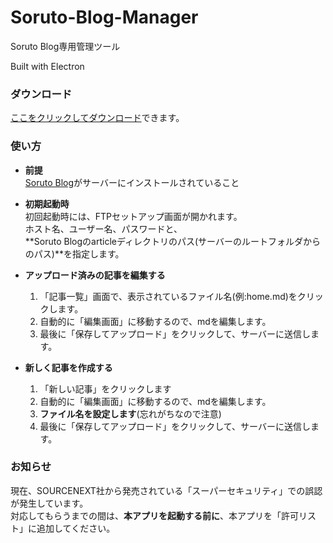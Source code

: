 # Soruto-Blog-Manager
Soruto Blog専用管理ツール

Built with Electron
### ダウンロード
[ここをクリックしてダウンロード](https://github.com/SorutoProject/Soruto-Blog-Manager/releases)できます。

### 使い方
* **前提**  
[Soruto Blog](https://github.com/SorutoProject/Soruto-Blog)がサーバーにインストールされていること

* **初期起動時**  
初回起動時には、FTPセットアップ画面が開かれます。  
ホスト名、ユーザー名、パスワードと、  
**Soruto Blogのarticleディレクトリのパス(サーバーのルートフォルダからのパス)**を指定します。  

* **アップロード済みの記事を編集する**  
	1. 「記事一覧」画面で、表示されているファイル名(例:home.md)をクリックします。  
	2. 自動的に「編集画面」に移動するので、mdを編集します。
    3. 最後に「保存してアップロード」をクリックして、サーバーに送信します。
* **新しく記事を作成する**  
	1. 「新しい記事」をクリックします
    2. 自動的に「編集画面」に移動するので、mdを編集します。
    3. **ファイル名を設定します**(忘れがちなので注意)
    4. 最後に「保存してアップロード」をクリックして、サーバーに送信します。
    
### お知らせ
現在、SOURCENEXT社から発売されている「スーパーセキュリティ」での誤認が発生しています。  
対応してもらうまでの間は、**本アプリを起動する前に**、本アプリを「許可リスト」に追加してください。
